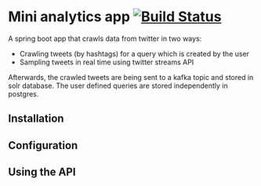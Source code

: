 # Mini analytics app [![Build Status](https://travis-ci.com/kocevaIv/twitterapp.svg?branch=master)](https://travis-ci.com/kocevaIv/twitterapp)
A spring boot app that crawls data from twitter in two ways:
* Crawling tweets (by hashtags) for a query which is created by the user
* Sampling tweets in real time using twitter streams API

Afterwards, the crawled tweets are being sent to a kafka topic and stored in solr database.
The user defined queries are stored independently in postgres.

## Installation

## Configuration

## Using the API